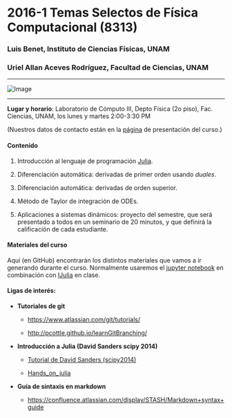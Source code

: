 # 2016-1 Temas Selectos de Física Computacional (8313)

### Luis Benet, Instituto de Ciencias Físicas, UNAM
### Uriel Allan Aceves Rodríguez, Facultad de Ciencias, UNAM

---

![Image](http://astronomy2009.nasa.gov/images/observe/sep/galileoMoons.jpg)

---

**Lugar y horario**:
Laboratorio de Cómputo III, Depto Física (2o piso), Fac. Ciencias, UNAM,
los lunes y martes 2:00-3:30 PM

(Nuestros datos de contacto están en la [página](http://www.fciencias.unam.mx/docencia/horarios/presentacion/264482) de presentación del curso.)

#### Contenido

1. Introducción al lenguaje de programación [Julia](http://julialang.org).

2. Diferenciación automática: derivadas de primer orden usando *duales*.

3. Diferenciación automática: derivadas de orden superior.

4. Método de Taylor de integración de ODEs.

5. Aplicaciones a sistemas dinámicos: proyecto del semestre, que será presentado
a todos en un seminario de 20 minutos, y que definirá la calificación de
cada estudiante.


#### Materiales del curso

Aquí (en GitHub) encontrarán los distintos materiales que vamos a ir generando
durante el curso. Normalmente usaremos el [jupyter notebook](http://jupyter.org)
en combinación con [IJulia](https://github.com/JuliaLang/IJulia.jl) en clase.


#### Ligas de interés:

- **Tutoriales de git**

	- https://www.atlassian.com/git/tutorials/

	- http://pcottle.github.io/learnGitBranching/


- **Introducción a Julia (David Sanders scipy 2014)**

	- [Tutorial de David Sanders (scipy2014)](https://github.com/dpsanders/scipy_2014_julia/blob/master/Introduction%20to%20Julia.ipynb)

	- [Hands_on_julia](https://github.com/dpsanders/hands_on_julia)


- **Guía de sintaxis en markdown**

	- https://confluence.atlassian.com/display/STASH/Markdown+syntax+guide

